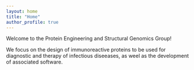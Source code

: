 ```yaml
---
layout: home
title: "Home"
author_profile: true
---
```

Welcome to the Protein Engineering and Structural Genomics Group!

We focus on the design of immunoreactive proteins to be used for diagnostic and therapy of infectious diseeases, as weel as the development of associated software. 

